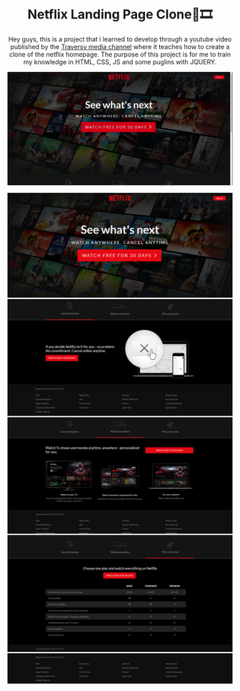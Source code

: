 
<p align="center">
<h1 align="center">Netflix Landing Page Clone🍿🎞️</h1>
</p>
 <p align="center">
Hey guys, this is a project that i learned to develop through a youtube video published by the <a href="https://www.youtube.com/channel/UC29ju8bIPH5as8OGnQzwJyA">Traversy media channel</a> where it teaches how to create a clone of the netflix homepage.
The purpose of this project is for me to train my knowledge in HTML, CSS, JS and some puglins with JQUERY.
</p>


<img src = "./Imgs2/netflixclone.gif" title="img1"></img>

<img src ="./Imgs2/NetflixClone1.png" title="img2"></img>
<img src ="./Imgs2/NetflixClone2.png" title="img3"></img>
<img src ="./Imgs2/NetflixClone3.png" title="img4"></img>
<img src ="./Imgs2/NetflixClone4.png" title="img5"></img>
<img src ="./Imgs2/NetflixClone5.png" title="img6"></img>
